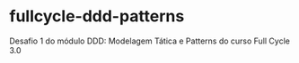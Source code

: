 # fullcycle-ddd-patterns
Desafio 1 do módulo DDD: Modelagem Tática e Patterns do curso Full Cycle 3.0